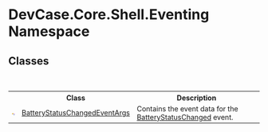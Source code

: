 # DevCase.Core.Shell.Eventing Namespace
 




## Classes
&nbsp;<table><tr><th></th><th>Class</th><th>Description</th></tr><tr><td>![Public class](media/pubclass.gif "Public class")</td><td><a href="T_DevCase_Core_Shell_Eventing_BatteryStatusChangedEventArgs">BatteryStatusChangedEventArgs</a></td><td>
Contains the event data for the <a href="E_DevCase_Core_Shell_PowerStateMonitor_BatteryStatusChanged">BatteryStatusChanged</a> event.</td></tr></table>&nbsp;
